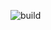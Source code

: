 ![build](https://github.com/javagurulv/java_1_sunday_january_2022_online/actions/workflows/build.yaml/badge.svg)

